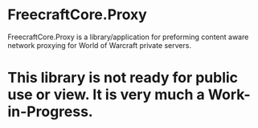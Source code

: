 # FreecraftCore.Proxy
FreecraftCore.Proxy is a library/application for preforming content aware network proxying for World of Warcraft private servers.

# This library is not ready for public use or view. It is very much a Work-in-Progress.
